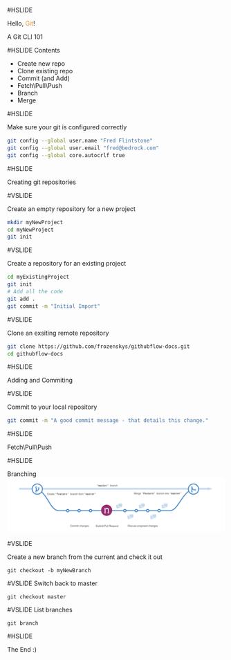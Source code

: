 #HSLIDE

Hello, <span style="color:#e49436">Git</span>!

A Git CLI 101

#HSLIDE
Contents

- Create new repo 
- Clone existing repo 
- Commit (and Add) 
- Fetch\Pull\Push 
- Branch 
- Merge 

#HSLIDE

Make sure your git is configured correctly

```bash
git config --global user.name "Fred Flintstone"
git config --global user.email "fred@bedrock.com"
git config --global core.autocrlf true
```

#HSLIDE

Creating git repositories

#VSLIDE

Create an empty repository for a new project

```bash
mkdir myNewProject
cd myNewProject
git init
```

#VSLIDE 

Create a repository for an existing project

```bash
cd myExistingProject
git init
# Add all the code
git add .
git commit -m "Initial Import"
```

#VSLIDE 

Clone an exsiting remote repository

```bash
git clone https://github.com/frozenskys/githubflow-docs.git
cd githubflow-docs
```

#HSLIDE

Adding and Commiting

#VSLIDE

Commit to your local repository

```bash
git commit -m "A good commit message - that details this change."
```

#HSLIDE

Fetch\Pull\Push

#HSLIDE

Branching
![Logo](assets/branching.png)

#VSLIDE

Create a new branch from the current and check it out 

```
git checkout -b myNewBranch
```

#VSLIDE
Switch back to master

```
git checkout master
```

#VSLIDE
List branches

```
git branch
```

#HSLIDE

The End :)